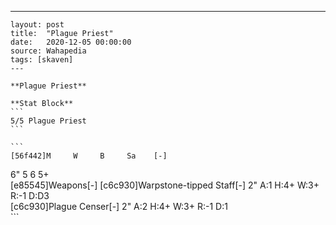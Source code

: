 ---
    layout: post
    title:  "Plague Priest"
    date:   2020-12-05 00:00:00
    source: Wahapedia
    tags: [skaven]
    ---
    
    **Plague Priest**
    
    **Stat Block**
    ```
    5/5 Plague Priest
    ```
    
    ```
    [56f442]M     W     B     Sa    [-]
6"    5     6     5+    
[e85545]Weapons[-]
[c6c930]Warpstone-tipped Staff[-]
2"     A:1    H:4+   W:3+   R:-1   D:D3  
[c6c930]Plague Censer[-]
2"     A:2    H:4+   W:3+   R:-1   D:1   
    ```
    
    
    